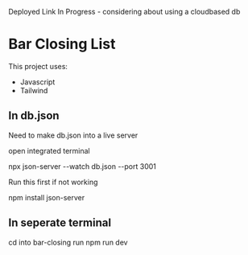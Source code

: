 Deployed Link In Progress - considering about using a cloudbased db

# Bar Closing List
This project uses:
- Javascript
- Tailwind

## In db.json
Need to make db.json into a live server

open integrated terminal

npx json-server --watch db.json --port 3001

Run this first if not working

npm install json-server


## In seperate terminal 
cd into bar-closing 
run npm run dev 
